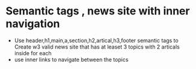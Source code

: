 # Semantic tags , news site with inner navigation

* Use header,h1,main,a,section,h2,artical,h3,footer semantic tags to
Create w3 valid news site that has at leaset 3 topics with 2 articals inside for each
* use inner links to navigate between the topics